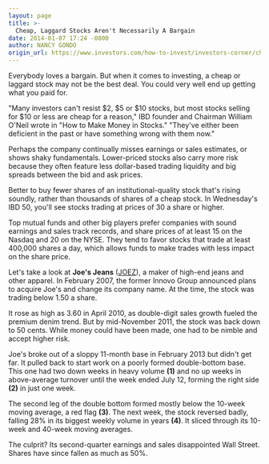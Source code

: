 ```yaml
---
layout: page
title: >-
  Cheap, Laggard Stocks Aren't Necessarily A Bargain
date: 2014-01-07 17:24 -0800
author: NANCY GONDO
origin_url: https://www.investors.com/how-to-invest/investors-corner/cheap-or-laggard-stocks-are-not-bargains
---
```





Everybody loves a bargain. But when it comes to investing, a cheap or laggard stock may not be the best deal. You could very well end up getting what you paid for.


"Many investors can't resist \$2, \$5 or \$10 stocks, but most stocks selling for \$10 or less are cheap for a reason," IBD founder and Chairman William O'Neil wrote in "How to Make Money in Stocks." "They've either been deficient in the past or have something wrong with them now."


Perhaps the company continually misses earnings or sales estimates, or shows shaky fundamentals. Lower-priced stocks also carry more risk because they often feature less dollar-based trading liquidity and big spreads between the bid and ask prices.


Better to buy fewer shares of an institutional-quality stock that's rising soundly, rather than thousands of shares of a cheap stock. In Wednesday's IBD 50, you'll see stocks trading at prices of 30 a share or higher.


Top mutual funds and other big players prefer companies with sound earnings and sales track records, and share prices of at least 15 on the Nasdaq and 20 on the NYSE. They tend to favor stocks that trade at least 400,000 shares a day, which allows funds to make trades with less impact on the share price.


Let's take a look at **Joe's Jeans** ([JOEZ](https://research.investors.com/quote.aspx?symbol=JOEZ)), a maker of high-end jeans and other apparel. In February 2007, the former Innovo Group announced plans to acquire Joe's and change its company name. At the time, the stock was trading below 1.50 a share.


It rose as high as 3.60 in April 2010, as double-digit sales growth fueled the premium denim trend. But by mid-November 2011, the stock was back down to 50 cents. While money could have been made, one had to be nimble and accept higher risk.


Joe's broke out of a sloppy 11-month base in February 2013 but didn't get far. It pulled back to start work on a poorly formed double-bottom base. This one had two down weeks in heavy volume **(1)** and no up weeks in above-average turnover until the week ended July 12, forming the right side **(2)** in just one week.


The second leg of the double bottom formed mostly below the 10-week moving average, a red flag **(3)**. The next week, the stock reversed badly, falling 28% in its biggest weekly volume in years **(4)**. It sliced through its 10-week and 40-week moving averages.


The culprit? Its second-quarter earnings and sales disappointed Wall Street. Shares have since fallen as much as 50%.




